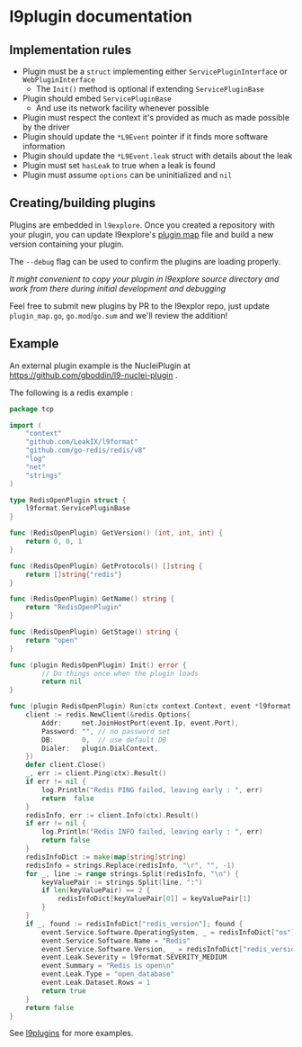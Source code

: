 # l9plugin documentation

## Implementation rules

- Plugin must be a `struct` implementing either `ServicePluginInterface` or `WebPluginInterface`
  - The `Init()` method is optional if extending `ServicePluginBase` 
- Plugin should embed  `ServicePluginBase`
  - And use its network facility whenever possible
- Plugin must respect the context it's provided as much as made possible by the driver
- Plugin should update the `*L9Event` pointer if it finds more software information
- Plugin should update the `*L9Event.leak` struct with details about the leak
- Plugin must set `hasLeak` to true when a leak is found
- Plugin must assume `options` can be uninitialized and `nil`


## Creating/building plugins

Plugins are embedded in `l9explore`. Once you created a repository with your plugin, you can update l9explore's [plugin map](https://github.com/LeakIX/l9explore/blob/master/plugin_map.go) file and build a new version containing your plugin.

The `--debug` flag can be used to confirm the plugins are loading properly.

*It might convenient to copy your plugin in l9explore source directory and work from there during initial development and debugging*

Feel free to submit new plugins by PR to the l9explor repo, just update `plugin_map.go`, `go.mod`/`go.sum` and we'll review the addition!

## Example

An external plugin example is the NucleiPlugin at https://github.com/gboddin/l9-nuclei-plugin . 

The following is a redis example :

```go
package tcp

import (
	"context"
	"github.com/LeakIX/l9format"
	"github.com/go-redis/redis/v8"
	"log"
	"net"
	"strings"
)

type RedisOpenPlugin struct {
	l9format.ServicePluginBase
}

func (RedisOpenPlugin) GetVersion() (int, int, int) {
	return 0, 0, 1
}

func (RedisOpenPlugin) GetProtocols() []string {
	return []string{"redis"}
}

func (RedisOpenPlugin) GetName() string {
	return "RedisOpenPlugin"
}

func (RedisOpenPlugin) GetStage() string {
	return "open"
}

func (plugin RedisOpenPlugin) Init() error {
        // Do things once when the plugin loads
        return nil
}

func (plugin RedisOpenPlugin) Run(ctx context.Context, event *l9format.L9Event, options map[string]string) bool {
	client := redis.NewClient(&redis.Options{
		Addr:     net.JoinHostPort(event.Ip, event.Port),
		Password: "", // no password set
		DB:       0,  // use default DB
		Dialer:   plugin.DialContext,
	})
	defer client.Close()
	_, err := client.Ping(ctx).Result()
	if err != nil {
		log.Println("Redis PING failed, leaving early : ", err)
		return  false
	}
	redisInfo, err := client.Info(ctx).Result()
	if err != nil {
		log.Println("Redis INFO failed, leaving early : ", err)
		return false
	}
	redisInfoDict := make(map[string]string)
	redisInfo = strings.Replace(redisInfo, "\r", "", -1)
	for _, line := range strings.Split(redisInfo, "\n") {
		keyValuePair := strings.Split(line, ":")
		if len(keyValuePair) == 2 {
			redisInfoDict[keyValuePair[0]] = keyValuePair[1]
		}
	}
	if _, found := redisInfoDict["redis_version"]; found {
		event.Service.Software.OperatingSystem, _ = redisInfoDict["os"]
		event.Service.Software.Name = "Redis"
		event.Service.Software.Version, _ = redisInfoDict["redis_version"]
		event.Leak.Severity = l9format.SEVERITY_MEDIUM
		event.Summary = "Redis is open\n"
		event.Leak.Type = "open_database"
		event.Leak.Dataset.Rows = 1
		return true
	}
	return false
}
```

See [l9plugins](https://github.com/LeakIX/l9plugins) for more examples.
